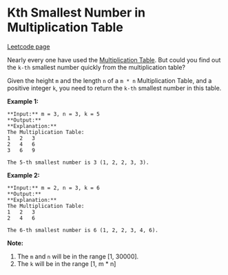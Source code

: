 # Kth Smallest Number in Multiplication Table
[Leetcode page](https://leetcode.com/problems/kth-smallest-number-in-multiplication-table/description)

Nearly every one have used the [Multiplication
Table](https://en.wikipedia.org/wiki/Multiplication_table). But could you find
out the `k-th` smallest number quickly from the multiplication table?

Given the height `m` and the length `n` of a `m * n` Multiplication Table, and
a positive integer `k`, you need to return the `k-th` smallest number in this
table.

**Example 1:**  

    
    
    **Input:** m = 3, n = 3, k = 5
    **Output:** 
    **Explanation:** 
    The Multiplication Table:
    1	2	3
    2	4	6
    3	6	9
    
    The 5-th smallest number is 3 (1, 2, 2, 3, 3).
    

**Example 2:**  

    
    
    **Input:** m = 2, n = 3, k = 6
    **Output:** 
    **Explanation:** 
    The Multiplication Table:
    1	2	3
    2	4	6
    
    The 6-th smallest number is 6 (1, 2, 2, 3, 4, 6).
    

**Note:**  

  1. The `m` and `n` will be in the range [1, 30000].
  2. The `k` will be in the range [1, m * n]

